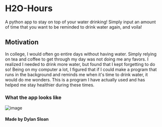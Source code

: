 # H2O-Hours
A python app to stay on top of your water drinking! Simply input an amount of time that you want to be reminded to drink water again, and voila!

## Motivation
In college, I would often go entire days without having water. Simply relying on tea and coffee to get through my day was not doing me any favors. I realized I needed to drink more water, but found that I kept forgetting
to do so! Being on my computer a lot, I figured that if I could make a program that runs in the background and reminds me when it's time to drink water, it would do me wonders. This is a program I have actually used
and has helped me stay healthier during these times.

### What the app looks like

![image](https://github.com/dylan-sloan/H2O-Hours/assets/82912016/cf2d6196-af06-423f-9275-a079b3b407be)

#### Made by Dylan Sloan

